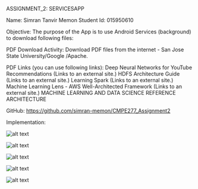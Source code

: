 ASSIGNMENT_2:  SERVICESAPP

Name: Simran Tanvir Memon
Student Id: 015950610

Objective: The purpose of the App is to use Android Services (background) to download following files:

PDF Download Activity: Download PDF files from the internet - San Jose State University/Google /Apache.  

PDF Links (you can use following links): Deep Neural Networks for YouTube Recommendations (Links to an external site.)
                                         HDFS Architecture Guide (Links to an external site.)
                                         Learning Spark (Links to an external site.)
                                         Machine Learning Lens - AWS Well-Architected Framework (Links to an external site.)
                                         MACHINE LEARNING AND DATA SCIENCE REFERENCE ARCHITECTURE

GitHub: https://github.com/simran-memon/CMPE277_Assignment2

Implementation: 


![alt text](https://github.com/simran-memon/CMPE277_Assignment2/blob/main/screenshots/1646451948303.jpg?raw=true)       


![alt text](https://github.com/simran-memon/CMPE277_Assignment2/blob/main/screenshots/1646451948274.jpg?raw=true)       
        

![alt text](https://github.com/simran-memon/CMPE277_Assignment2/blob/main/screenshots/1646451948247.jpg?raw=true)       
                


![alt text](https://github.com/simran-memon/CMPE277_Assignment2/blob/main/screenshots/1646451948216.jpg?raw=true)       

![alt text](https://github.com/simran-memon/CMPE277_Assignment2/blob/main/screenshots/1646452164083.jpg?raw=true) 

 

  










                                          
